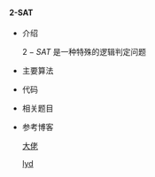 #### 2-SAT 

* 介绍

  $2−SAT$ 是一种特殊的逻辑判定问题 

* 主要算法

  

* 代码

  

* 相关题目

* 参考博客

  [大佬](https://www.luogu.org/blog/user9012/post-2-sat-lve-xie)

  [lyd]()